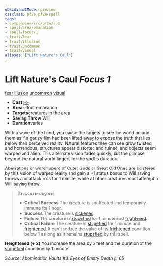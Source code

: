 ```yaml
---
obsidianUIMode: preview
cssclass: pf2e,pf2e-spell
tags:
- compendium/src/pf2e/av3
- spell/area/emanation
- spell/focus/1
- trait/fear
- trait/illusion
- trait/uncommon
- trait/visual
aliases: ["Lift Nature's Caul"]
---
```

# Lift Nature's Caul *Focus 1*   
[fear](/rules/traits/fear.md)  [illusion](/rules/traits/illusion.md)  [uncommon](/rules/traits/uncommon.md)  [visual](/rules/traits/visual.md)  

- **Cast** [>>](/rules/core-rulebook/chapter-9-playing-the-game.md#Actions "Two-Action") 
- **Area**5-foot emanation
- **Targets**creatures in the area
- **Saving Throw** Will
- **Duration**varies

With a wave of the hand, you cause the targets to see the world around them as if a gauzy film had been lifted away to expose the truth that lies below their perceived reality. Natural features they can see grow twisted and horrendous, structures appear distorted and ruined, and objects seem warped and alien. This alternate vision fades quickly, but the glimpse beyond the natural world lingers for the spell's duration.

Aberrations or worshippers of Outer Gods or Great Old Ones are bolstered by this vision of warped reality and gain a +1 status bonus to Will saving throws and attack rolls for 1 minute, while all other creatures must attempt a Will saving throw.

> [!success-degree] 
> - **Critical Success** The creature is unaffected and temporarily immune for 1 hour.
> - **Success** The creature is [sickened](/rules/conditions.md#Sickened).
> - **Failure** The creature is [stupefied](/rules/conditions.md#Stupefied) for 1 minute and [frightened](/rules/conditions.md#Frightened).
> - **Critical Failure** The creature is [stupefied](/rules/conditions.md#Stupefied) for 1 minute and [frightened](/rules/conditions.md#Frightened). It can't reduce the value of its [frightened](/rules/conditions.md#Frightened) condition below 1 as long as it remains [stupefied](/rules/conditions.md#Stupefied) by this spell.

**Heightened (+ 2)** You increase the area by 5 feet and the duration of the [stupefied](/rules/conditions.md#Stupefied) condition by 1 minute.

*Source: Abomination Vaults #3: Eyes of Empty Death p. 65*